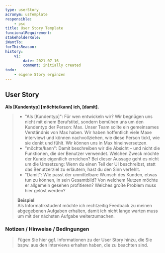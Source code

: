 ```yaml
---
type: userStory
acronym: usTemplate
responsible:
	- psc
title: User Story Template
funcionalRequirement:
stakeholderRole:
iWantTo:
forThisReason:
history:
	v1:
		date: 2021-07-16
		comment: initially created
todo:
	- eigene Story ergänzen
---
```


## User Story

**Als [Kundentyp] [möchte/kann] ich, [damit].**

> * "Als [Kundentyp]": Für wen entwickeln wir? Wir begnügen uns nicht mit einem Berufstitel, sondern bemühen uns um den Kundentyp der Person: Max. Unser Team sollte ein gemeinsames Verständnis von Max haben. Wir haben hoffentlich viele Maxe interviewt und können nachvollziehen, wie diese Person tickt, wie sie denkt und fühlt. Wir können uns in Max hineinversetzen.
> * "möchte/kann": Damit beschreiben wir die Absicht – und nicht die Funktionen, die der Benutzer verwendet. Welchen Zweck möchte der Kunde eigentlich erreichen? Bei dieser Aussage geht es nicht um die Umsetzung: Wenn du einen Teil der UI beschreibst, statt das Benutzerziel zu erläutern, hast du den Sinn verfehlt.
> * "Damit": Wie passt der unmittelbare Wunsch des Kunden, etwas tun zu können, in sein Gesamtbild? Von welchem Nutzen möchte er allgemein gesehen profitieren? Welches große Problem muss hier gelöst werden?
>
> **Beispiel**  
> Als Informatikstudent möchte ich rechtzeitig Feedback zu meinen abgegebenen Aufgaben erhalten, damit ich nicht lange warten muss um mit der nächsten Aufgabe weiterzumachen.


### Notizen / Hinweise / Bedingungen

> Fügen Sie hier ggf. Informationen zu der User Story hinzu, die Sie bspw. aus den Interviews erhalten haben, die zu beachten sind.